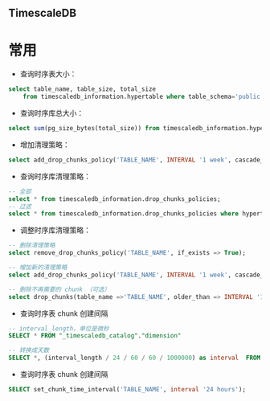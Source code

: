 
TimescaleDB
---

# 常用

- 查询时序表大小：

```sql
select table_name, table_size, total_size
    from timescaledb_information.hypertable where table_schema='public';
```

- 查询时序库总大小：

```sql
select sum(pg_size_bytes(total_size)) from timescaledb_information.hypertable where total_size is not null;
```

- 增加清理策略：

```sql
select add_drop_chunks_policy('TABLE_NAME', INTERVAL '1 week', cascade_to_materializations => FALSE);
```

- 查询时序库清理策略：

```sql
-- 全部
select * from timescaledb_information.drop_chunks_policies;
-- 过滤
select * from timescaledb_information.drop_chunks_policies where hypertable = 'TABLE_NAME'::regclass;
```

- 调整时序库清理策略：

```sql
-- 删除清理策略
select remove_drop_chunks_policy('TABLE_NAME', if_exists => True);

-- 增加新的清理策略
select add_drop_chunks_policy('TABLE_NAME', INTERVAL '1 week', cascade_to_materializations => FALSE);

-- 删除不再需要的 chunk （可选）
select drop_chunks(table_name =>'TABLE_NAME', older_than => INTERVAL '1 week', cascade_to_materializations => FALSE);
```


- 查询时序表 chunk 创建间隔

```sql
-- interval_length，单位是微秒
SELECT * FROM "_timescaledb_catalog"."dimension"

-- 转换成天数
SELECT *, (interval_length / 24 / 60 / 60 / 1000000) as interval  FROM "_timescaledb_catalog"."dimension";
```


- 查询时序表 chunk 创建间隔

```sql
SELECT set_chunk_time_interval('TABLE_NAME', interval '24 hours');
```
